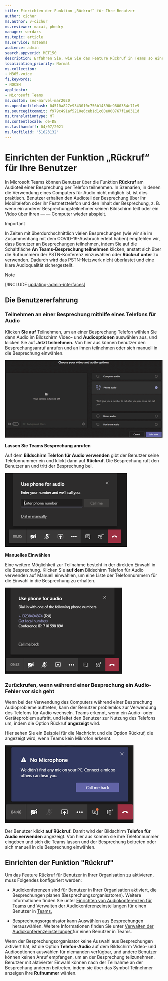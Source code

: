 ```yaml
---
title: Einrichten der Funktion „Rückruf“ für Ihre Benutzer
author: cichur
ms.author: v-cichur
ms.reviewer: macai, phedry
manager: serdars
ms.topic: article
ms.service: msteams
audience: admin
search.appverid: MET150
description: Erfahren Sie, wie Sie das Feature Rückruf in Teams so einrichten, dass Benutzer am Audioteil per Telefon teilnehmen können, wenn ihr Computer für Audio nicht möglich ist.
localization_priority: Normal
ms.collection:
- M365-voice
f1.keywords:
- NOCSH
appliesto:
- Microsoft Teams
ms.custom: seo-marvel-mar2020
ms.openlocfilehash: 04510a827e9343010c756b14590e9800354c71e9
ms.sourcegitcommit: f979c491af5210e6ceb1d1c00e000767f1a8311d
ms.translationtype: MT
ms.contentlocale: de-DE
ms.lasthandoff: 04/07/2021
ms.locfileid: "51623132"
---
```

# <a name="set-up-the-call-me-feature-for-your-users"></a>Einrichten der Funktion „Rückruf“ für Ihre Benutzer

In Microsoft Teams können Benutzer über die Funktion **Rückruf** am Audioteil einer Besprechung per Telefon teilnehmen. In Szenarien, in denen die Verwendung eines Computers für Audio nicht möglich ist, ist dies praktisch. Benutzer erhalten den Audioteil der Besprechung über ihr Mobiltelefon oder ihr Festnetztelefon und den Inhalt der Besprechung, z. B. wenn ein anderer Besprechungsteilnehmer seinen Bildschirm teilt oder ein Video über ihren &mdash; &mdash; Computer wieder abspielt.

> [!IMPORTANT]
> 
> In Zeiten mit überdurchschnittlich vielen Besprechungen (wie wir sie im Zusammenhang mit dem COVID-19-Ausbruch erlebt haben) empfehlen wir, dass Benutzer an Besprechungen teilnehmen, indem Sie auf die Schaltfläche <strong>An Teams-Besprechung teilnehmen</strong> klicken, anstatt sich über die Rufnummern der PSTN-Konferenz einzuwählen oder <strong>Rückruf unter</strong> zu verwenden. Dadurch wird das PSTN-Netzwerk nicht überlastet und eine klare Audioqualität sichergestellt.

> [!NOTE]
> [!INCLUDE [updating-admin-interfaces](includes/updating-admin-interfaces.md)]

## <a name="the-user-experience"></a>Die Benutzererfahrung

### <a name="join-a-meeting-by-using-phone-for-audio"></a>Teilnehmen an einer Besprechung mithilfe eines Telefons für Audio

Klicken **Sie auf** Teilnehmen,  um an einer Besprechung Telefon wählen Sie dann Audio im Bildschirm Video- und **Audiooptionen** auswählen aus, und klicken Sie auf **Jetzt teilnehmen.** Von hier aus können benutzer den Besprechungsanruf anrufen und an ihnen teilnehmen oder sich manuell in die Besprechung einwählen.

![Screenshot der Option "Telefon Audio"](media/set-up-the-call-me-feature-for-your-users-phone-audio.png)

**Lassen Sie Teams Besprechung anrufen**

Auf dem **Bildschirm Telefon für Audio verwenden** gibt der Benutzer seine Telefonnummer ein und klickt dann auf **Rückruf**. Die Besprechung ruft den Benutzer an und tritt der Besprechung bei.

![Screenshot der Option "Rückruf" auf dem Audiobildschirm "Telefon für Audio verwenden"](media/set-up-the-call-me-feature-for-your-users-call-me.png)

**Manuelles Einwählen**

Eine weitere Möglichkeit zur Teilnahme besteht in der direkten Einwahl in die Besprechung. Klicken Sie **auf dem** Bildschirm  Telefon für Audio verwenden auf Manuell einwählen, um eine Liste der Telefonnummern für die Einwahl in die Besprechung zu erhalten.

![Screenshot der Option "Manuell einwählen"](media/set-up-the-call-me-feature-for-your-users-dial-in.png)

### <a name="get-a-call-back-when-something-goes-wrong-with-audio-during-a-meeting"></a>Zurückrufen, wenn während einer Besprechung ein Audio-Fehler vor sich geht

Wenn bei der Verwendung des Computers während einer Besprechung Audioprobleme auftreten, kann der Benutzer problemlos zur Verwendung des Telefons für Audio wechseln. Teams erkennt, wenn ein Audio- oder Geräteproblem auftritt, und leitet den Benutzer zur Nutzung des Telefons um, indem die Option Rückruf **angezeigt** wird.

Hier sehen Sie ein Beispiel  für die Nachricht und die Option Rückruf, die angezeigt wird, wenn Teams kein Mikrofon erkennt.

![Screenshot der Option "Rückruf"](media/set-up-the-call-me-feature-for-your-users-no-mic.PNG)

Der Benutzer klickt **auf Rückruf.** Damit wird der Bildschirm **Telefon für Audio verwenden** angezeigt. Von hier aus können sie ihre Telefonnummer eingeben und sich die Teams lassen und der Besprechung beitreten oder sich manuell in die Besprechung einwählen.

## <a name="set-up-the-call-me-feature"></a>Einrichten der Funktion "Rückruf"

Um das Feature Rückruf für Benutzer in Ihrer Organisation zu aktivieren, muss Folgendes konfiguriert werden:

- Audiokonferenzen sind für Benutzer in Ihrer Organisation aktiviert, die Besprechungen planen (Besprechungsorganisatoren). Weitere Informationen finden Sie unter [Einrichten von Audiokonferenzen für Teams](set-up-audio-conferencing-in-teams.md) und Verwalten der Audiokonferenzeinstellungen für einen Benutzer in [Teams.](manage-the-audio-conferencing-settings-for-a-user-in-teams.md)

- Besprechungsorganisator kann Auswählen aus Besprechungen herauswählen. Weitere Informationen finden Sie unter [Verwalten der Audiokonferenzeinstellungen](manage-the-audio-conferencing-settings-for-a-user-in-teams.md)für einen Benutzer in Teams.

Wenn der Besprechungsorganisator keine Auswahl aus Besprechungen aktiviert hat, ist  die Option **Telefon-Audio** auf dem Bildschirm Video- und Audiooptionen auswählen für niemanden verfügbar, und andere Benutzer können keinen Anruf empfangen, um an der Besprechung teilzunehmen. Benutzer mit aktivierter Einwahl können nach der Teilnahme an der Besprechung anderen beitreten, indem sie über das Symbol Teilnehmer anzeigen ihre **Rufnummer** wählen.
